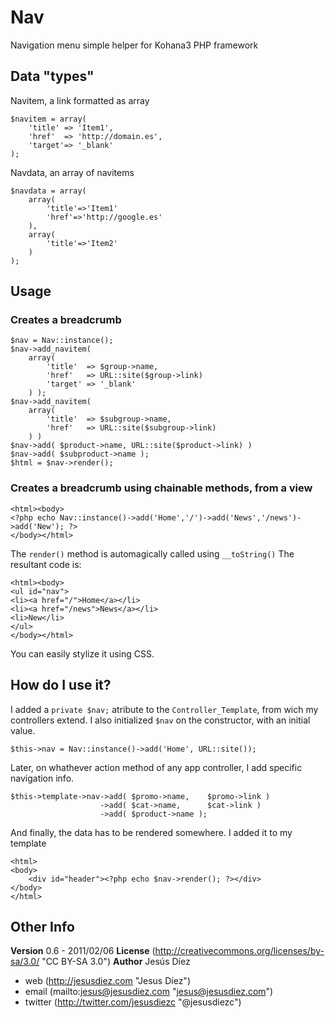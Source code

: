 # Nav #

Navigation menu simple helper for Kohana3 PHP framework

## Data "types" ##

Navitem, a link formatted as array

    $navitem = array(
        'title' => 'Item1',
        'href'  => 'http://domain.es',
        'target'=> '_blank'
    );

Navdata, an array of navitems

    $navdata = array(
        array(
            'title'=>'Item1'
            'href'=>'http://google.es'
        ),
        array(
            'title'=>'Item2'
        )
    );

## Usage ##
    
### Creates a breadcrumb ###

    $nav = Nav::instance();
    $nav->add_navitem(
        array(
            'title'  => $group->name,
            'href'   => URL::site($group->link)
            'target' => '_blank'
        ) );
    $nav->add_navitem(
        array( 
            'title'  => $subgroup->name,
            'href'   => URL::site($subgroup->link)
        ) )
    $nav->add( $product->name, URL::site($product->link) )
    $nav->add( $subproduct->name );
    $html = $nav->render();

### Creates a breadcrumb using chainable methods, from a view ###

    <html><body>
    <?php echo Nav::instance()->add('Home','/')->add('News','/news')->add('New'); ?>
    </body></html>

The `render()` method is automagically called using `__toString()`
The resultant code is:

    <html><body>
    <ul id="nav">
    <li><a href="/">Home</a></li>
    <li><a href="/news">News</a></li>
    <li>New</li>
    </ul>
    </body></html>

You can easily stylize it using CSS.

## How do I use it? ##

I added a `private $nav;` atribute to the `Controller_Template`, from wich my controllers extend. 
I also initialized `$nav` on the constructor, with an initial value.

    $this->nav = Nav::instance()->add('Home', URL::site());
    
Later, on whathever action method of any app controller, I add specific navigation info.

    $this->template->nav->add( $promo->name,    $promo->link )
                        ->add( $cat->name,      $cat->link )
                        ->add( $product->name );

And finally, the data has to be rendered somewhere. I added it to my template

    <html>
    <body>
        <div id="header"><?php echo $nav->render(); ?></div>
    </body>
    </html>


## Other Info ##

**Version** 0.6 - 2011/02/06
**License** (http://creativecommons.org/licenses/by-sa/3.0/ "CC BY-SA 3.0")
**Author** Jesús Díez
* web (http://jesusdiez.com "Jesus Díez") 
* email (mailto:jesus@jesusdiez.com "jesus@jesusdiez.com")
* twitter (http://twitter.com/jesusdiezc "@jesusdiezc") 